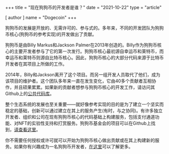 +++
title = "现在狗狗币的开发者是谁？"
date = "2021-10-22"
type = "article"

[ author ]
  name = "Dogecoin"
+++

狗狗币的发展是开放的、无需许可的、参与式的。多年来，不同的开发团队为狗狗币核心(狗狗币的参考实现)的开发做出了贡献。

狗狗币是由Billy Markus和Jackson Palmer在2013年创造的。Billy作为狗狗币核心的主要开发者参与了它的第一次发行。狗狗币核心最初源自幸运币和莱特币，而幸运币和莱特币则源自比特币核心。因此，狗狗币核心的大部分代码来源于比特币开发者在其项目上所做的工作。

2014年，Billy和Jackson离开了这个项目。而另一组开发人员取代了他们，成为该项目的维护者。这个团队多年来一直在发生变化，它由40多个贡献者互相协作，并且硕果累累。如果新的贡献者想参与狗狗币核心的开发工作，请访问其Github上的[公共代码库](https://github.com/dogecoin/dogecoin)。

整个生态系统的发展也至关重要——就好像参考实现的目的是为了建立一个坚实而稳定的基础，创新可以通过建立在其上的服务产生(有时，与之协同)。有许多独立开发者、组织和公司在现有狗狗币核心的代码基础上构建服务，包括支付通道功能、对NFT的实验性支持和打赏服务。狗狗币基金会的项目可以在Github上找到，[请查看这里](https://github.com/dogecoinfoundation)。

你不需要任何授权或许可就可以开始为狗狗币核心做出贡献或在其上构建新的服务。如果你有兴趣成为一名狗狗币开发者，[在这里](/zh-cn/dogepedia/articles/becoming-a-dogecoin-developer/)可以了解更多。
